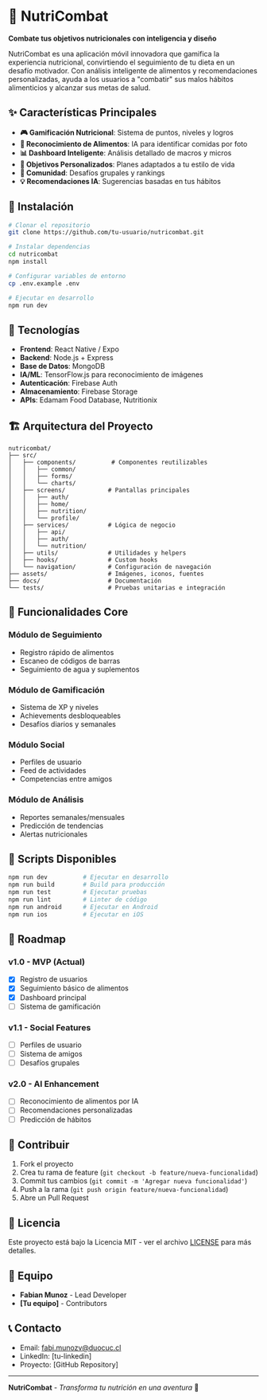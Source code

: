 # 🥊 NutriCombat

**Combate tus objetivos nutricionales con inteligencia y diseño**

NutriCombat es una aplicación móvil innovadora que gamifica la experiencia nutricional, convirtiendo el seguimiento de tu dieta en un desafío motivador. Con análisis inteligente de alimentos y recomendaciones personalizadas, ayuda a los usuarios a "combatir" sus malos hábitos alimenticios y alcanzar sus metas de salud.

## ✨ Características Principales

- **🎮 Gamificación Nutricional**: Sistema de puntos, niveles y logros
- **📸 Reconocimiento de Alimentos**: IA para identificar comidas por foto
- **📊 Dashboard Inteligente**: Análisis detallado de macros y micros
- **🎯 Objetivos Personalizados**: Planes adaptados a tu estilo de vida
- **👥 Comunidad**: Desafíos grupales y rankings
- **💡 Recomendaciones IA**: Sugerencias basadas en tus hábitos

## 🚀 Instalación

```bash
# Clonar el repositorio
git clone https://github.com/tu-usuario/nutricombat.git

# Instalar dependencias
cd nutricombat
npm install

# Configurar variables de entorno
cp .env.example .env

# Ejecutar en desarrollo
npm run dev
```

## 📱 Tecnologías

- **Frontend**: React Native / Expo
- **Backend**: Node.js + Express
- **Base de Datos**: MongoDB
- **IA/ML**: TensorFlow.js para reconocimiento de imágenes
- **Autenticación**: Firebase Auth
- **Almacenamiento**: Firebase Storage
- **APIs**: Edamam Food Database, Nutritionix

## 🏗️ Arquitectura del Proyecto

```
nutricombat/
├── src/
│   ├── components/          # Componentes reutilizables
│   │   ├── common/
│   │   ├── forms/
│   │   └── charts/
│   ├── screens/            # Pantallas principales
│   │   ├── auth/
│   │   ├── home/
│   │   ├── nutrition/
│   │   └── profile/
│   ├── services/           # Lógica de negocio
│   │   ├── api/
│   │   ├── auth/
│   │   └── nutrition/
│   ├── utils/              # Utilidades y helpers
│   ├── hooks/              # Custom hooks
│   └── navigation/         # Configuración de navegación
├── assets/                 # Imágenes, iconos, fuentes
├── docs/                   # Documentación
└── tests/                  # Pruebas unitarias e integración
```

## 🎯 Funcionalidades Core

### Módulo de Seguimiento
- Registro rápido de alimentos
- Escaneo de códigos de barras
- Seguimiento de agua y suplementos

### Módulo de Gamificación  
- Sistema de XP y niveles
- Achievements desbloqueables
- Desafíos diarios y semanales

### Módulo Social
- Perfiles de usuario
- Feed de actividades
- Competencias entre amigos

### Módulo de Análisis
- Reportes semanales/mensuales
- Predicción de tendencias
- Alertas nutricionales

## 🔧 Scripts Disponibles

```bash
npm run dev          # Ejecutar en desarrollo
npm run build        # Build para producción
npm run test         # Ejecutar pruebas
npm run lint         # Linter de código
npm run android      # Ejecutar en Android
npm run ios          # Ejecutar en iOS
```

## 🚀 Roadmap

### v1.0 - MVP (Actual)
- [x] Registro de usuarios
- [x] Seguimiento básico de alimentos
- [x] Dashboard principal
- [ ] Sistema de gamificación

### v1.1 - Social Features
- [ ] Perfiles de usuario
- [ ] Sistema de amigos
- [ ] Desafíos grupales

### v2.0 - AI Enhancement
- [ ] Reconocimiento de alimentos por IA
- [ ] Recomendaciones personalizadas
- [ ] Predicción de hábitos

## 🤝 Contribuir

1. Fork el proyecto
2. Crea tu rama de feature (`git checkout -b feature/nueva-funcionalidad`)
3. Commit tus cambios (`git commit -m 'Agregar nueva funcionalidad'`)
4. Push a la rama (`git push origin feature/nueva-funcionalidad`)
5. Abre un Pull Request

## 📄 Licencia

Este proyecto está bajo la Licencia MIT - ver el archivo [LICENSE](LICENSE) para más detalles.

## 👥 Equipo

- **Fabian Munoz** - Lead Developer
- **[Tu equipo]** - Contributors

## 📞 Contacto

- Email: fabi.munozv@duocuc.cl
- LinkedIn: [tu-linkedin]
- Proyecto: [GitHub Repository]

---

**NutriCombat** - *Transforma tu nutrición en una aventura* 🚀
